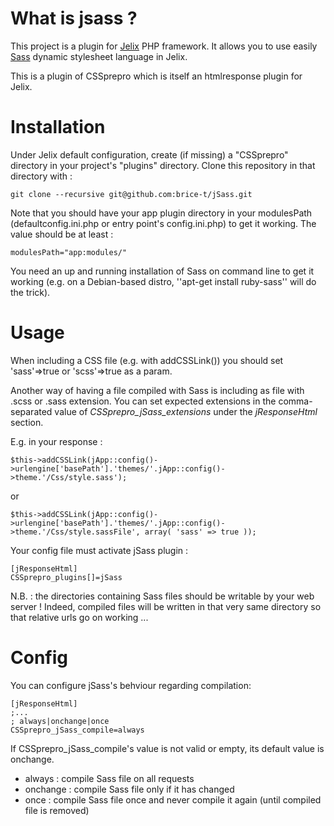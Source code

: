 What is jsass ?
==============================

This project is a plugin for [Jelix](http://jelix.org) PHP framework. It allows you to use easily [Sass](http://sass-lang.com/) dynamic stylesheet language in Jelix.

This is a plugin of CSSprepro which is itself an htmlresponse plugin for Jelix.



Installation
============

Under Jelix default configuration, create (if missing) a "CSSprepro" directory in your project's "plugins" directory.
Clone this repository in that directory with :

    git clone --recursive git@github.com:brice-t/jSass.git


Note that you should have your app plugin directory in your modulesPath (defaultconfig.ini.php or entry point's config.ini.php) to get it working.
The value should be at least :

    modulesPath="app:modules/"

You need an up and running installation of Sass on command line to get it working (e.g. on a Debian-based distro, ''apt-get install ruby-sass'' will do the trick).



Usage
=====

When including a CSS file (e.g. with addCSSLink()) you should set 'sass'=>true or 'scss'=>true as a param.

Another way of having a file compiled with Sass is including as file with .scss or .sass extension. You can set expected extensions in the comma-separated value of _CSSprepro\_jSass\_extensions_ under the _jResponseHtml_ section.

E.g. in your response :

`$this->addCSSLink(jApp::config()->urlengine['basePath'].'themes/'.jApp::config()->theme.'/Css/style.sass');`

or

`$this->addCSSLink(jApp::config()->urlengine['basePath'].'themes/'.jApp::config()->theme.'/Css/style.sassFile', array( 'sass' => true ));`


Your config file must activate jSass plugin :

    [jResponseHtml]
    CSSprepro_plugins[]=jSass

N.B. : the directories containing Sass files should be writable by your web server ! Indeed, compiled files will be written in that very same directory so that relative urls go on working ...




Config
======

You can configure jSass's behviour regarding compilation:

    [jResponseHtml]
    ;...
    ; always|onchange|once
    CSSprepro_jSass_compile=always

If CSSprepro\_jSass\_compile's value is not valid or empty, its default value is onchange.

* always : compile Sass file on all requests
* onchange : compile Sass file only if it has changed
* once : compile Sass file once and never compile it again (until compiled file is removed)

